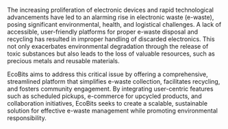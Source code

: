 The increasing proliferation of electronic devices and rapid technological advancements have led to an alarming rise in electronic waste (e-waste), posing significant environmental, health, and logistical challenges. A lack of accessible, user-friendly platforms for proper e-waste disposal and recycling has resulted in improper handling of discarded electronics. This not only exacerbates environmental degradation through the release of toxic substances but also leads to the loss of valuable resources, such as precious metals and reusable materials. 

EcoBits aims to address this critical issue by offering a comprehensive, streamlined platform that simplifies e-waste collection, facilitates recycling, and fosters community engagement. By integrating user-centric features such as scheduled pickups, e-commerce for upcycled products, and collaboration initiatives, EcoBits seeks to create a scalable, sustainable solution for effective e-waste management while promoting environmental responsibility.
